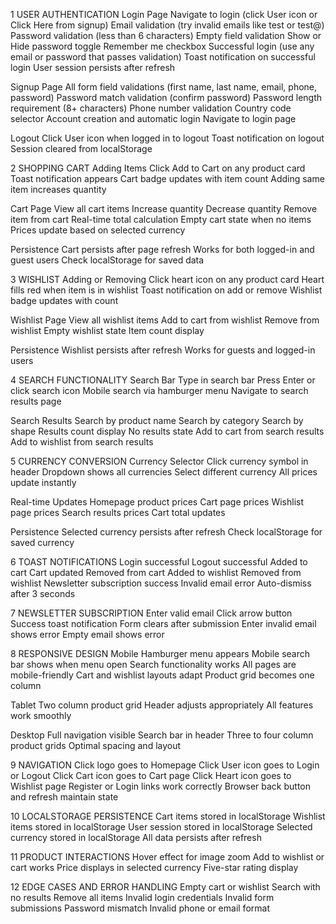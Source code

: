 1 USER AUTHENTICATION
Login Page
Navigate to login (click User icon or Click Here from signup)
Email validation (try invalid emails like test or test@)
Password validation (less than 6 characters)
Empty field validation
Show or Hide password toggle
Remember me checkbox
Successful login (use any email or password that passes validation)
Toast notification on successful login
User session persists after refresh

Signup Page
All form field validations (first name, last name, email, phone, password)
Password match validation (confirm password)
Password length requirement (8+ characters)
Phone number validation
Country code selector
Account creation and automatic login
Navigate to login page

Logout
Click User icon when logged in to logout
Toast notification on logout
Session cleared from localStorage

2 SHOPPING CART
Adding Items
Click Add to Cart on any product card
Toast notification appears
Cart badge updates with item count
Adding same item increases quantity

Cart Page
View all cart items
Increase quantity
Decrease quantity
Remove item from cart
Real-time total calculation
Empty cart state when no items
Prices update based on selected currency

Persistence
Cart persists after page refresh
Works for both logged-in and guest users
Check localStorage for saved data

3 WISHLIST
Adding or Removing
Click heart icon on any product card
Heart fills red when item is in wishlist
Toast notification on add or remove
Wishlist badge updates with count

Wishlist Page
View all wishlist items
Add to cart from wishlist
Remove from wishlist
Empty wishlist state
Item count display

Persistence
Wishlist persists after refresh
Works for guests and logged-in users

4 SEARCH FUNCTIONALITY
Search Bar
Type in search bar
Press Enter or click search icon
Mobile search via hamburger menu
Navigate to search results page

Search Results
Search by product name
Search by category
Search by shape
Results count display
No results state
Add to cart from search results
Add to wishlist from search results

5 CURRENCY CONVERSION
Currency Selector
Click currency symbol in header
Dropdown shows all currencies
Select different currency
All prices update instantly

Real-time Updates
Homepage product prices
Cart page prices
Wishlist page prices
Search results prices
Cart total updates

Persistence
Selected currency persists after refresh
Check localStorage for saved currency

6 TOAST NOTIFICATIONS
Login successful
Logout successful
Added to cart
Cart updated
Removed from cart
Added to wishlist
Removed from wishlist
Newsletter subscription success
Invalid email error
Auto-dismiss after 3 seconds

7 NEWSLETTER SUBSCRIPTION
Enter valid email
Click arrow button
Success toast notification
Form clears after submission
Enter invalid email shows error
Empty email shows error

8 RESPONSIVE DESIGN
Mobile
Hamburger menu appears
Mobile search bar shows when menu open
Search functionality works
All pages are mobile-friendly
Cart and wishlist layouts adapt
Product grid becomes one column

Tablet
Two column product grid
Header adjusts appropriately
All features work smoothly

Desktop
Full navigation visible
Search bar in header
Three to four column product grids
Optimal spacing and layout

9 NAVIGATION
Click logo goes to Homepage
Click User icon goes to Login or Logout
Click Cart icon goes to Cart page
Click Heart icon goes to Wishlist page
Register or Login links work correctly
Browser back button and refresh maintain state

10 LOCALSTORAGE PERSISTENCE
Cart items stored in localStorage
Wishlist items stored in localStorage
User session stored in localStorage
Selected currency stored in localStorage
All data persists after refresh

11 PRODUCT INTERACTIONS
Hover effect for image zoom
Add to wishlist or cart works
Price displays in selected currency
Five-star rating display

12 EDGE CASES AND ERROR HANDLING
Empty cart or wishlist
Search with no results
Remove all items
Invalid login credentials
Invalid form submissions
Password mismatch
Invalid phone or email format
